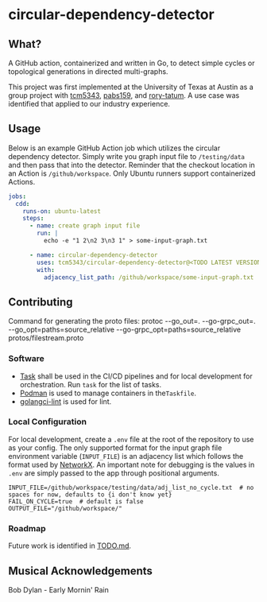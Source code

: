 #  circular-dependency-detector
## What?
A GitHub action, containerized and written in Go, to detect simple cycles or topological generations in directed multi-graphs. 

This project was first implemented at the University of Texas at Austin as a group project with [tcm5343](https://github.com/tcm5343), [pabs159](https://github.com/pabs159), and [rory-tatum](https://github.com/rory-tatum). A use case was identified that applied to our industry experience.

## Usage

Below is an example GitHub Action job which utilizes the circular dependency detector. Simply write you graph input file to `/testing/data` and then pass that into the detector. Reminder that the checkout location in an Action is `/github/workspace`. Only Ubuntu runners support containerized Actions.

```yaml
jobs:
  cdd:
    runs-on: ubuntu-latest
    steps:
      - name: create graph input file
        run: |
          echo -e "1 2\n2 3\n3 1" > some-input-graph.txt

      - name: circular-dependency-detector
        uses: tcm5343/circular-dependency-detector@<TODO LATEST VERSION HERE>
        with:
          adjacency_list_path: /github/workspace/some-input-graph.txt
```

## Contributing

Command for generating the proto files: protoc --go_out=. --go-grpc_out=. --go_opt=paths=source_relative --go-grpc_opt=paths=source_relative protos/filestream.proto


### Software

* [Task](https://taskfile.dev/) shall be used in the CI/CD pipelines and for local development for orchestration. Run `task` for the list of tasks. 
* [Podman](https://podman.io/) is used to manage containers in the`Taskfile`.
* [golangci-lint](https://golangci-lint.run/) is used for lint.

### Local Configuration 

For local development, create a `.env` file at the root of the repository to use as your config. The only supported format for the input graph file environment variable (`INPUT_FILE`) is an adjacency list which follows the format used by [NetworkX](https://networkx.org/documentation/stable/reference/readwrite/adjlist.html#). An important note for debugging is the values in `.env` are simply passed to the app through positional arguments.

```Dotenv
INPUT_FILE=/github/workspace/testing/data/adj_list_no_cycle.txt  # no spaces for now, defaults to {i don't know yet}
FAIL_ON_CYCLE=true  # default is false
OUTPUT_FILE="/github/workspace/"
```

### Roadmap

Future work is identified in [TODO.md](TODO.md).

## Musical Acknowledgements

Bob Dylan - Early Mornin' Rain</br>
